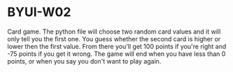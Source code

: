 # BYUI-W02
Card game. The python file will choose two random card values and it will only tell you the first one. You guess whether the second card is higher or lower then the first value.
From there you'll get 100 points if you're right and -75 points if you get it wrong.
The game will end when you have less than 0 points, or when you say you don't want to play again.
